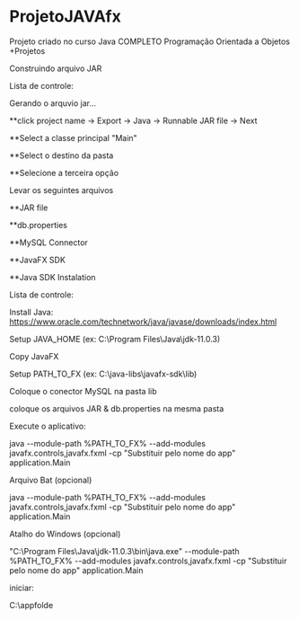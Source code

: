 # ProjetoJAVAfx
Projeto criado no curso Java COMPLETO Programação Orientada a Objetos +Projetos

Construindo arquivo JAR

Lista de controle:

Gerando o arquvio jar...

**click project name -> Export -> Java -> Runnable JAR file -> Next 

**Select a classe principal "Main"

**Select o destino da pasta 

**Selecione a terceira opção

Levar os seguintes arquivos

**JAR file 

**db.properties 

**MySQL Connector 

**JavaFX SDK 

**Java SDK Instalation 
 
Lista de controle:

Install Java: https://www.oracle.com/technetwork/java/javase/downloads/index.html

Setup JAVA_HOME (ex: C:\Program Files\Java\jdk-11.0.3) 

Copy JavaFX 

Setup PATH_TO_FX (ex: C:\java-libs\javafx-sdk\lib) 

Coloque o conector MySQL na pasta lib

coloque os arquivos JAR & db.properties na mesma pasta 

Execute o aplicativo:

java --module-path %PATH_TO_FX% --add-modules javafx.controls,javafx.fxml -cp "Substituir pelo nome do app" 
application.Main 

Arquivo Bat (opcional)

java --module-path %PATH_TO_FX% --add-modules javafx.controls,javafx.fxml -cp "Substituir pelo nome do app" 
application.Main

Atalho do Windows (opcional)

"C:\Program Files\Java\jdk-11.0.3\bin\java.exe" --module-path %PATH_TO_FX% --add-modules 
javafx.controls,javafx.fxml -cp "Substituir pelo nome do app" application.Main 

iniciar: 

C:\appfolde
